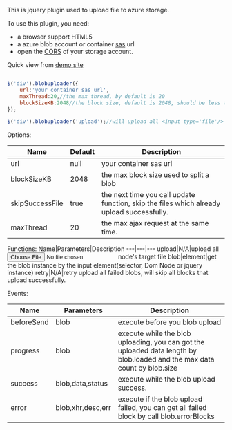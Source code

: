 This is jquery plugin used to upload file to azure storage. 

To use this plugin, you need:

+ a browser support HTML5
+ a azure blob account or container [sas](http://www.orcame.com/blog/2013/12/29/windows-azure-sas-introduce/) url
+ open the [CORS](http://blogs.msdn.com/b/windowsazurestorage/archive/2013/11/27/windows-azure-storage-release-introducing-cors-json-minute-metrics-and-more.aspx) of your storage account.


Quick view from [demo site](http://www.orcame.com/jquery-blobuploader)

```js use jquery-blobuploader 

$('div').blobuploader({
	url:'your container sas url',
	maxThread:20,//the max thread, by default is 20
	blockSizeKB:2048//the block size, default is 2048, should be less than 4096
});

$('div').blobuploader('upload');//will upload all <input type='file'/> node's target file to your container

```

Options:

Name|Default|Description
---|---|---
url|null|your container sas url
blockSizeKB|2048|the max block size used to split a blob
skipSuccessFile|true|the next time you call update function, skip the files which already upload successfully.
maxThread|20|the max ajax request at the same time.


Functions:
Name|Parameters|Description
---|---|---
upload|N/A|upload all <input type='file'/> node's target file
blob|element|get the blob instance by the input element(selector, Dom Node or jquery instance)
retry|N/A|retry upload all failed blobs, will skip all blocks that upload successfully.

Events:

Name|Parameters|Description
---|---|---
beforeSend|blob|execute before you blob upload
progress|blob|execute while the blob uploading, you can got the uploaded data length by blob.loaded and the max data count by blob.size
success|blob,data,status|execute while the blob upload success.
error|blob,xhr,desc,err|execute if the blob upload failed, you can get all failed block by call blob.errorBlocks

